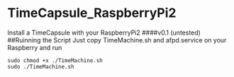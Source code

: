 # TimeCapsule_RaspberryPi2
 Install a TimeCapsule with your RaspberryPi2
####v0.1 (untested)
##Ruinning the Script
Just copy TimeMachine.sh and afpd.service on your Raspberry
and run 
```
sudo chmod +x ./TimeMachine.sh
sudo ./TimeMachine.sh
```

